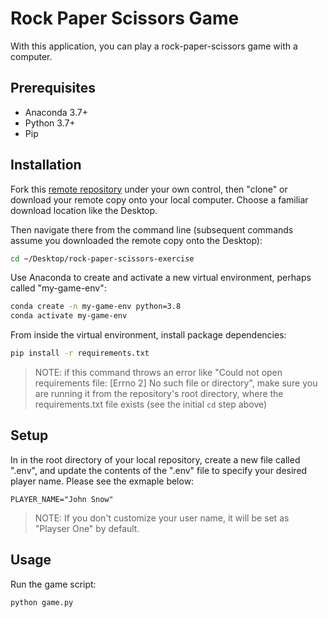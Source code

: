 # Rock Paper Scissors Game

With this application, you can play a rock-paper-scissors game with a computer.

## Prerequisites

  + Anaconda 3.7+
  + Python 3.7+
  + Pip

## Installation

Fork this [remote repository](https://github.com/sshshana/rock-paper-scissors-exercise) under your own control, then "clone" or download your remote copy onto your local computer. Choose a familiar download location like the Desktop.

Then navigate there from the command line (subsequent commands assume you downloaded the remote copy onto the Desktop):

```sh
cd ~/Desktop/rock-paper-scissors-exercise
```

Use Anaconda to create and activate a new virtual environment, perhaps called "my-game-env":

```sh
conda create -n my-game-env python=3.8
conda activate my-game-env
```

From inside the virtual environment, install package dependencies:

```sh
pip install -r requirements.txt
```

> NOTE: if this command throws an error like "Could not open requirements file: [Errno 2] No such file or directory", make sure you are running it from the repository's root directory, where the requirements.txt file exists (see the initial `cd` step above)

## Setup

In in the root directory of your local repository, create a new file called ".env", and update the contents of the ".env" file to specify your desired player name. Please see the exmaple below:

    PLAYER_NAME="John Snow"

> NOTE: If you don't customize your user name, it will be set as "Playser One" by default.

## Usage

Run the game script:

```py
python game.py